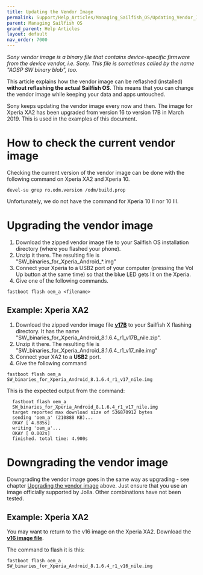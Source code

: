 ```yaml
---
title: Updating the Vendor Image
permalink: Support/Help_Articles/Managing_Sailfish_OS/Updating_Vendor_Image/
parent: Managing Sailfish OS
grand_parent: Help Articles
layout: default
nav_order: 7000
---
```


_Sony vendor image is a binary file that contains device-specific firmware from the device vendor, i.e. Sony._
_This file is sometimes called by the name "AOSP SW binary blob", too._

This article explains how the vendor image can be reflashed (installed) **without reflashing the actual Sailfish OS**. This means that you can change the vendor image while 
keeping your data and apps untouched. 


Sony keeps updating the vendor image every now and then. The image for Xperia XA2 has been upgraded from version 16 to version 17B in March 2019. This is used in the examples of this document.


# How to check the current vendor image

Checking the current version of the vendor image can be done with the following command on Xperia XA2 and Xperia 10.
```
devel-su grep ro.odm.version /odm/build.prop
```

Unfortunately, we do not have the command for Xperia 10 II nor 10 III.


# Upgrading the vendor image


1. Download the zipped vendor image file to your Sailfish OS installation directory (where you flashed your phone).
2. Unzip it there. The resulting file is "SW_binaries_for_Xperia_Android_*.img"
3. Connect your Xperia to a USB2 port of your computer (pressing the Vol Up button at the same time) so that the blue LED gets lit on the Xperia.
4. Give one of the following commands.

```
fastboot flash oem_a <filename>
```

## Example: Xperia XA2

1. Download the zipped vendor image file **[v17B](https://developer.sony.com/file/download/software-binaries-for-aosp-oreo-android-8-1-kernel-4-4-nile/)** to your Sailfish X flashing directory. 
It has the name "SW_binaries_for_Xperia_Android_8.1.6.4_r1_v17B_nile.zip".
2. Unzip it there. The resulting file is "SW_binaries_for_Xperia_Android_8.1.6.4_r1_v17_nile.img"
3. Connect your XA2 to a **USB2** port.
4. Give the following command

```
fastboot flash oem_a SW_binaries_for_Xperia_Android_8.1.6.4_r1_v17_nile.img
```

This is the expected output from the command:
```
  fastboot flash oem_a
  SW_binaries_for_Xperia_Android_8.1.6.4_r1_v17_nile.img
  target reported max download size of 536870912 bytes
  sending 'oem_a' (210888 KB)...
  OKAY [ 4.885s]
  writing 'oem_a'...
  OKAY [ 0.002s]
  finished. total time: 4.900s
```

# Downgrading the vendor image

Downgrading the vendor image goes in the same way as upgrading - see chapter [Upgrading the vendor image](#upgrading-the-vendor-image) above. Just ensure that you use an image officially supported by Jolla. Other combinations have not been tested.

## Example: Xperia XA2

You may want to return to the v16 image on the Xperia XA2. Download the **[v16 image file](https://developer.sony.com/file/download/software-binaries-for-aosp-oreo-android-8-1-kernel-4-4-nile-v16/)**.

The command to flash it is this: 
```
fastboot flash oem_a SW_binaries_for_Xperia_Android_8.1.6.4_r1_v16_nile.img
```


